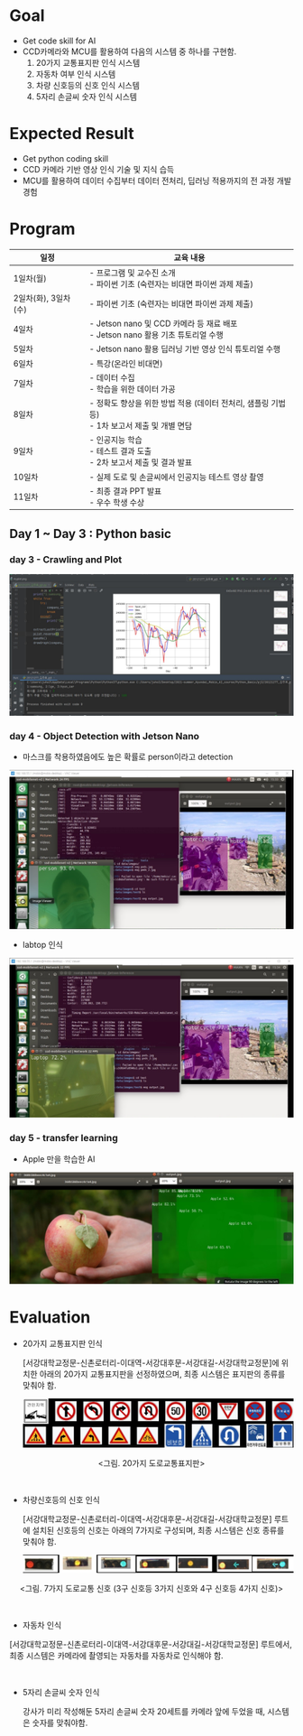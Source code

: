# Goal

- Get code skill for AI
- CCD카메라와 MCU를 활용하여 다음의 시스템 중 하나를 구현함.
  1. 20가지 교통표지판 인식 시스템
  2. 자동차 여부 인식 시스템
  3. 차량 신호등의 신호 인식 시스템
  4. 5자리 손글씨 숫자 인식 시스템



# Expected Result

- Get python coding skill
- CCD 카메라 기반 영상 인식 기술 및 지식 습득
- MCU를 활용하여 데이터 수집부터 데이터 전처리, 딥러닝 적용까지의 전 과정 개발 경험



# Program

| 일정                 | 교육 내용                                                    |
| -------------------- | ------------------------------------------------------------ |
| 1일차(월)            | - 프로그램 및 교수진 소개<br />- 파이썬 기초 (숙련자는 비대면 파이썬 과제 제출) |
| 2일차(화), 3일차(수) | - 파이썬 기초 (숙련자는 비대면 파이썬 과제 제출)             |
| 4일차                | - Jetson nano 및 CCD 카메라 등 재료 배포<br />- Jetson nano 활용 기초 튜토리얼 수행 |
| 5일차                | - Jetson nano 활용 딥러닝 기반 영상 인식 튜토리얼 수행       |
| 6일차                | - 특강(온라인 비대면)                                        |
| 7일차                | - 데이터 수집<br />- 학습을 위한 데이터 가공                 |
| 8일차                | - 정확도 향상을 위한 방법 적용 (데이터 전처리, 샘플링 기법 등)<br />- 1차 보고서 제출 및 개별 면담 |
| 9일차                | - 인공지능 학습<br />- 테스트 결과 도출<br />- 2차 보고서 제출 및 결과 발표 |
| 10일차               | - 실제 도로 및 손글씨에서 인공지능 테스트 영상 촬영          |
| 11일차               | - 최종 결과 PPT 발표<br />- 우수 학생 수상                   |



## Day 1 ~ Day 3 : Python basic

### day 3 - Crawling and Plot 

![day3](./img/pj3_result.jpg)

### day 4 - Object Detection with Jetson Nano

- 마스크를 착용하였음에도 높은 확률로 person이라고 detection

![day3](./img/day4_res1.jpg)

- labtop 인식

![day3](./img/day4_res2.jpg)

### day 5 - transfer learning

- Apple 만을 학습한 AI

![day3](./img/day5_res.jpg)

# Evaluation

- 20가지 교통표지판 인식

   [서강대학교정문-신촌로터리-이대역-서강대후문-서강대길-서강대학교정문]에 위치한 아래의 20가지 교통표지판을 선정하였으며, 최종 시스템은 표지판의 종류를 맞춰야 함.

  ![그림입니다.  원본 그림의 이름: image1.png  원본 그림의 크기: 가로 2174pixel, 세로 395pixel](./img/tmp3567.jpg)  

<center><그림. 20가지 도로교통표지판></center>

​    

- 차량신호등의 신호 인식

  [서강대학교정문-신촌로터리-이대역-서강대후문-서강대길-서강대학교정문] 루트에 설치된 신호등의 신호는 아래의 7가지로 구성되며, 최종 시스템은 신호 종류를 맞춰야 함.

  ![그림입니다.  원본 그림의 이름: image1.png  원본 그림의 크기: 가로 1297pixel, 세로 87pixel](./img/tmp35E5.jpg)  

<center><그림. 7가지 도로교통 신호 (3구 신호등 3가지 신호와 4구 신호등 4가지 신호)></center>

​    

-  자동차 인식

  [서강대학교정문-신촌로터리-이대역-서강대후문-서강대길-서강대학교정문] 루트에서, 최종 시스템은 카메라에 촬영되는 자동차를 자동차로 인식해야 함.

​    

- 5자리 손글씨 숫자 인식

  강사가 미리 작성해둔 5자리 손글씨 숫자 20세트를 카메라 앞에 두었을 때, 시스템은 숫자를 맞춰야함.



